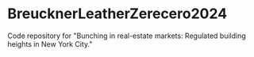 # BreucknerLeatherZerecero2024
Code repository for "Bunching in real-estate markets: Regulated building heights in New York City."
